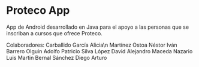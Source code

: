 # Proteco App
App de Android desarrollado en Java para el apoyo a las personas que se inscriban a cursos que ofrece Proteco.

Colaboradores:
	Carballido García Alicia\n
	Martínez Ostoa Néstor Iván
	Barrero Olguin Adolfo Patricio
	Silva López David Alejandro
	Maceda Nazario Luis Martin
	Bernal Sánchez Diego Arturo
